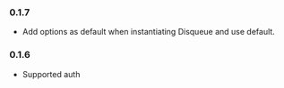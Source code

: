 ### 0.1.7
* Add options as default when instantiating Disqueue and use default.
### 0.1.6
* Supported auth
